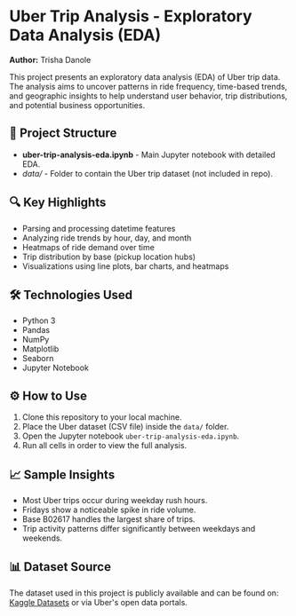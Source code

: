  <h1>Uber Trip Analysis - Exploratory Data Analysis (EDA)</h1>

  <p><strong>Author:</strong> Trisha Danole</p>

  <p>
    This project presents an exploratory data analysis (EDA) of Uber trip data. The analysis aims to uncover patterns in ride frequency, time-based trends, and geographic insights to help understand user behavior, trip distributions, and potential business opportunities.
  </p>

  <h2>📁 Project Structure</h2>
  <ul>
    <li><strong>uber-trip-analysis-eda.ipynb</strong> - Main Jupyter notebook with detailed EDA.</li>
    <li><em>data/</em> - Folder to contain the Uber trip dataset (not included in repo).</li>
  </ul>

  <h2>🔍 Key Highlights</h2>
  <ul>
    <li>Parsing and processing datetime features</li>
    <li>Analyzing ride trends by hour, day, and month</li>
    <li>Heatmaps of ride demand over time</li>
    <li>Trip distribution by base (pickup location hubs)</li>
    <li>Visualizations using line plots, bar charts, and heatmaps</li>
  </ul>

  <h2>🛠️ Technologies Used</h2>
  <ul>
    <li>Python 3</li>
    <li>Pandas</li>
    <li>NumPy</li>
    <li>Matplotlib</li>
    <li>Seaborn</li>
    <li>Jupyter Notebook</li>
  </ul>

  <h2>⚙️ How to Use</h2>
  <ol>
    <li>Clone this repository to your local machine.</li>
    <li>Place the Uber dataset (CSV file) inside the <code>data/</code> folder.</li>
    <li>Open the Jupyter notebook <code>uber-trip-analysis-eda.ipynb</code>.</li>
    <li>Run all cells in order to view the full analysis.</li>
  </ol>

  <h2>📈 Sample Insights</h2>
  <ul>
    <li>Most Uber trips occur during weekday rush hours.</li>
    <li>Fridays show a noticeable spike in ride volume.</li>
    <li>Base B02617 handles the largest share of trips.</li>
    <li>Trip activity patterns differ significantly between weekdays and weekends.</li>
  </ul>

  <h2>📊 Dataset Source</h2>
  <p>
    The dataset used in this project is publicly available and can be found on:
    <a href="https://www.kaggle.com/datasets" target="_blank">Kaggle Datasets</a> or via Uber's open data portals.
  </p>
